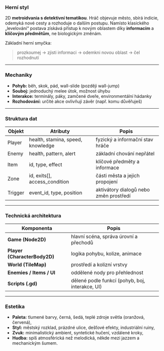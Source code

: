 ### **Herní styl**

2D **metroidvania s detektivní tematikou**.
Hráč objevuje město, sbírá indicie, odemyká nové cesty a rozhoduje o dalším postupu.
Namísto klasického „levelování“ postava získává přístup k novým oblastem díky **informacím** a **klíčovým předmětům**, ne biologickým změnám.

Základní herní smyčka:

> prozkoumej → zjisti informaci → odemkni novou oblast → čel rozhodnutí

---

### **Mechaniky**

* **Pohyb:** běh, skok, pád, wall-slide (později wall-jump)
* **Souboj:** jednoduchý melee útok, možnost úhybu
* **Interakce:** terminály, páky, zamčené dveře, environmentální hádanky
* **Rozhodování:** určité akce ovlivňují závěr (např. komu důvěřuješ)

---

### **Struktura dat**

| Objekt  | Atributy                          | Popis                                  |
| ------- | --------------------------------- | -------------------------------------- |
| Player  | health, stamina, speed, knowledge | fyzický a informační stav hráče        |
| Enemy   | health, pattern, alert            | základní chování nepřátel              |
| Item    | id, type, effect                  | klíčové předměty a informace           |
| Zone    | id, exits[], access_condition     | části města a jejich propojení         |
| Trigger | event_id, type, position          | aktivátory dialogů nebo změn prostředí |

---

### **Technická architektura**

| Komponenta                   | Popis                                           |
| ---------------------------- | ----------------------------------------------- |
| **Game (Node2D)**            | hlavní scéna, správa úrovní a přechodů          |
| **Player (CharacterBody2D)** | logika pohybu, kolize, animace                  |
| **World (TileMap)**          | prostředí a kolizní vrstvy                      |
| **Enemies / Items / UI**     | oddělené nody pro přehlednost                   |
| **Scripts (.gd)**            | dělené podle funkcí (pohyb, boj, interakce, UI) |

---

### **Estetika**

* **Paleta:** tlumené barvy, černá, šedá, teplé zdroje světla (oranžová, červená),
* **Styl:** městský rozklad, prázdné ulice, dešťové efekty, industriální ruiny,
* **Zvuk:** minimalistický ambient, syntetické hučení, vzdálené kroky,
* **Hudba:** spíš atmosférická než melodická, někde mezi jazzem a mechanickým šumem.

